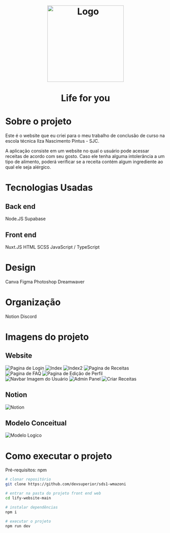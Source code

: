 <h1 align="center">
	<img src="https://angular.io/assets/images/logos/angular/angular.svg"  alt="Logo"  width="240"><br><br>
    Life for you
</h1>

# Sobre o projeto

Este é o website que eu criei para o meu trabalho de conclusão de curso na escola técnica Ilza Nascimento Pintus - SJC.

A aplicação consiste em um website no qual o usuário pode acessar receitas de acordo com seu gosto. Caso ele tenha alguma intolerância a um tipo de alimento, poderá verificar se a receita contém algum ingrediente ao qual ele seja alérgico.

# Tecnologias Usadas

## Back end
Node.JS
Supabase

## Front end
Nuxt.JS
HTML
SCSS
JavaScript / TypeScript

# Design
Canva
Figma
Photoshop
Dreamwaver

# Organização
Notion
Discord

# Imagens do projeto

## Website
![Pagina de Login](https://i.imgur.com/LnGRUMF.png)
![Index](https://i.imgur.com/DmL8GcB.png)
![Index2](https://i.imgur.com/k6kqWn9.png)
![Pagina de Receitas](https://i.imgur.com/5PrWYp3.png)
![Pagina de FAQ](https://i.imgur.com/JmPVDIK.png)
![Pagina de Edição de Perfil](https://i.imgur.com/4cd0bm2.png)
![Navbar Imagem do Usuário](https://i.imgur.com/JFiatQV.png)
![Admin Panel](https://i.imgur.com/fRx4anF.png)
![Criar Receitas](https://i.imgur.com/BE9F5rJ.png)

## Notion
![Notion](https://i.imgur.com/m1gIoEm.png)

## Modelo Conceitual
![Modelo Logico](https://i.imgur.com/Q87I1KT.png)

# Como executar o projeto

Pré-requisitos: npm

```bash
# clonar repositório
git clone https://github.com/devsuperior/sds1-wmazoni

# entrar na pasta do projeto front end web
cd lify-website-main

# instalar dependências
npm i

# executar o projeto
npm run dev
```
